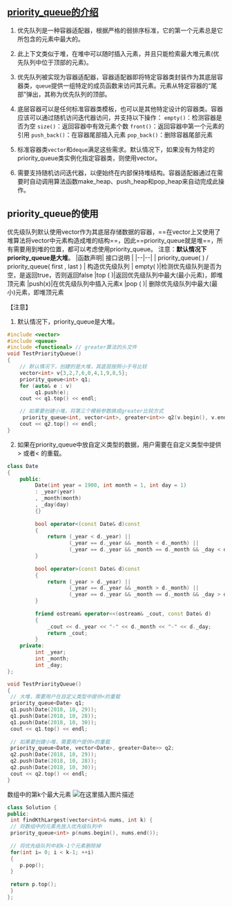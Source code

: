 ## [priority_queue的介绍](https://legacy.cplusplus.com/reference/queue/priority_queue/)
1. 优先队列是一种容器适配器，根据严格的弱排序标准，它的第一个元素总是它所包含的元素中最大的。

2. 此上下文类似于堆，在堆中可以随时插入元素，并且只能检索最大堆元素(优先队列中位于顶部的元素)。

3. 优先队列被实现为容器适配器，容器适配器即将特定容器类封装作为其底层容器类，`queue`提供一组特定的成员函数来访问其元素。元素从特定容器的“尾部”弹出，其称为优先队列的顶部。

4. 底层容器可以是任何标准容器类模板，也可以是其他特定设计的容器类。容器应该可以通过随机访问迭代器访问，并支持以下操作：
`empty()`：检测容器是否为空
`size()`：返回容器中有效元素个数
`front()`：返回容器中第一个元素的引用
`push_back()`：在容器尾部插入元素
`pop_back()`：删除容器尾部元素


5. 标准容器类`vector`和`deque`满足这些需求。默认情况下，如果没有为特定的priority_queue类实例化指定容器类，则使用vector。

6. 需要支持随机访问迭代器，以便始终在内部保持堆结构。容器适配器通过在需要时自动调用算法函数make_heap、push_heap和pop_heap来自动完成此操作。

## priority_queue的使用
优先级队列默认使用vector作为其底层存储数据的容器，==在vector上又使用了堆算法将vector中元素构造成堆的结构==，因此==priority_queue就是堆==，所有需要用到堆的位置，都可以考虑使用priority_queue。
注意：**默认情况下priority_queue是大堆**。
|函数声明| 接口说明 |
|--|--|
| priority_queue( )  /  priority_queue( first , last )  | 构造优先级队列 
| empty( )|检测优先级队列是否为空，是返回true，否则返回false
|top ( )|返回优先级队列中最大(最小元素)，即堆顶元素
|push(x)|在优先级队列中插入元素x
|pop ( )| 删除优先级队列中最大(最小)元素，即堆顶元素

【注意】
1. 默认情况下，priority_queue是大堆。

```cpp
#include <vector>
#include <queue>
#include <functional> // greater算法的头文件
void TestPriorityQueue()
{
 	// 默认情况下，创建的是大堆，其底层按照小于号比较
 	vector<int> v{3,2,7,6,0,4,1,9,8,5};
 	priority_queue<int> q1;
 	for (auto& e : v)
		 q1.push(e);
 	cout << q1.top() << endl;

 	// 如果要创建小堆，将第三个模板参数换成greater比较方式
	 priority_queue<int, vector<int>, greater<int>> q2(v.begin(), v.end());
 	cout << q2.top() << endl;
}
```
 2. 如果在priority_queue中放自定义类型的数据，用户需要在自定义类型中提供> 或者< 的重载。

```cpp
class Date
{
	public:
		 Date(int year = 1900, int month = 1, int day = 1)
		 : _year(year)
		 , _month(month)
		 , _day(day)
		 {}
		 
		 bool operator<(const Date& d)const
		 {
			 return (_year < d._year) ||
			 		(_year == d._year && _month < d._month) ||
			 		(_year == d._year && _month == d._month && _day < d._day);
		 }
		 
		 bool operator>(const Date& d)const
		 {
			 return (_year > d._year) ||
			 		(_year == d._year && _month > d._month) ||
			 		(_year == d._year && _month == d._month && _day > d._day);
		 }
		 
		 friend ostream& operator<<(ostream& _cout, const Date& d)
		 {
			 _cout << d._year << "-" << d._month << "-" << d._day;
			 return _cout;
		 }
	private:
		 int _year;
		 int _month;
		 int _day;
};
```

```cpp
void TestPriorityQueue()
{
 // 大堆，需要用户在自定义类型中提供<的重载
 priority_queue<Date> q1;
 q1.push(Date(2018, 10, 29));
 q1.push(Date(2018, 10, 28));
 q1.push(Date(2018, 10, 30));
 cout << q1.top() << endl;
 
 // 如果要创建小堆，需要用户提供>的重载
 priority_queue<Date, vector<Date>, greater<Date>> q2;
 q2.push(Date(2018, 10, 29));
 q2.push(Date(2018, 10, 28));
 q2.push(Date(2018, 10, 30));
 cout << q2.top() << endl;
}
```

数组中的第k个最大元素
![在这里插入图片描述](https://i-blog.csdnimg.cn/direct/e2fb0b0e57ca4089bc0bbc5faae325ed.png)

```cpp
class Solution {
public:
 int findKthLargest(vector<int>& nums, int k) {
 // 将数组中的元素先放入优先级队列中
 priority_queue<int> p(nums.begin(), nums.end());
 
 // 将优先级队列中前k-1个元素删除掉
 for(int i= 0; i < k-1; ++i)
 {
    p.pop();
 }
 
 return p.top();
 }
};
```

